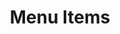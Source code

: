 ---
layout: guide
title: Menu Items # title as shown in the menu and 
order: 1
category: 
  - html5 # One of the categories
  - guide
  - ui
tags: &tags # tags that are necessary
  - photo editor 

published: true # Either published or not 
---